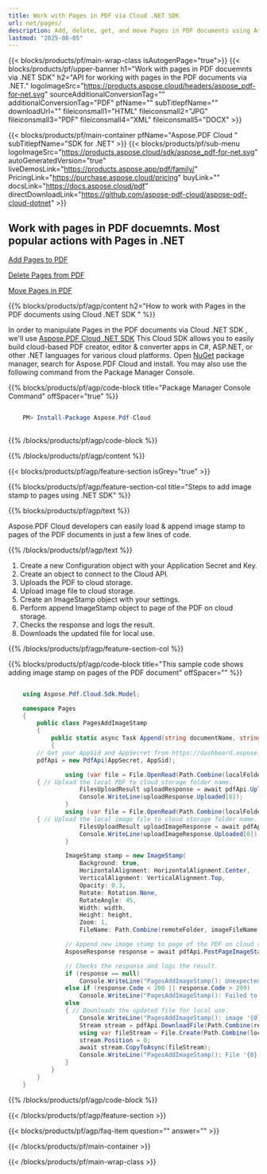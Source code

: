 ```yaml
---
title: Work with Pages in PDF via Cloud .NET SDK
url: net/pages/
description: Add, delete, get, and move Pages in PDF documents using Aspose.PDF Cloud SDK for .NET.
lastmod: "2025-08-05"
---
```


{{< blocks/products/pf/main-wrap-class isAutogenPage="true">}}
{{< blocks/products/pf/upper-banner h1="Work with pages in PDF docuemnts via .NET SDK" h2="API for working with pages in the PDF documents via .NET." logoImageSrc="https://products.aspose.cloud/headers/aspose_pdf-for-net.svg" sourceAdditionalConversionTag="" additionalConversionTag="PDF" pfName="" subTitlepfName="" downloadUrl="" fileiconsmall1="HTML" fileiconsmall2="JPG" fileiconsmall3="PDF" fileiconsmall4="XML" fileiconsmall5="DOCX" >}}

{{< blocks/products/pf/main-container pfName="Aspose.PDF Cloud " subTitlepfName="SDK for .NET" >}}
{{< blocks/products/pf/sub-menu logoImageSrc="https://products.aspose.cloud/sdk/aspose_pdf-for-net.svg"
autoGeneratedVersion="true"
liveDemosLink="https://products.aspose.app/pdf/family/" PricingLink="https://purchase.aspose.cloud/pricing" buyLink="" docsLink="https://docs.aspose.cloud/pdf"  directDownloadLink="https://github.com/aspose-pdf-cloud/aspose-pdf-cloud-dotnet" >}}

<div class="container-fluid features-section bg-gray singleproduct">
 <a class="anchor" id="features" name="features">
 </a>
 <div class="row">
  <div class="container">
   <h2 class="pr-ft">Work with pages in PDF docuemnts. Most popular actions with Pages in .NET</h2>
   <div class="col-lg-4">
    <em class="fa fa-picture-o ico-blue fa-2x col-lg-2"></em>
    <p class="col-lg-10"><a href="https://products.aspose.cloud/pdf/net/pages/add/">Add Pages to PDF</a></p>
   </div>
    <div class="col-lg-4">
    <em class="fa fa-file-text ico-blue fa-2x col-lg-2"></em>
    <p class="col-lg-10"><a href="https://products.aspose.cloud/pdf/net/pages/delete/">Delete Pages from PDF</a></p>
   </div>
    <div class="col-lg-4">
    <em class="fa fa-file-text ico-blue fa-2x col-lg-2"></em>
    <p class="col-lg-10"><a href="https://products.aspose.cloud/pdf/net/pages/move/">Move Pages in PDF</a></p>
   </div>
    </div>
     </div>
      </div>

{{% blocks/products/pf/agp/content h2="How to work with Pages in the PDF documents using Cloud .NET SDK " %}}

 In order to manipulate Pages in the PDF documents via Cloud .NET SDK , we'll use
 [Aspose.PDF Cloud .NET SDK](https://products.aspose.cloud/pdf/net/)
 This Cloud SDK allows you to easily build cloud-based PDF creator, editor & converter apps in C#, ASP.NET, or other .NET languages for various cloud platforms. Open
 [NuGet](https://www.nuget.org/packages/Aspose.Pdf-Cloud)
 package manager, search for
 Aspose.PDF Cloud
 and install. You may also use the following command from the Package Manager Console.

{{% blocks/products/pf/agp/code-block title="Package Manager Console Command" offSpacer="true" %}}

```powershell

    PM> Install-Package Aspose.Pdf-Cloud
     
```

{{% /blocks/products/pf/agp/code-block %}}

{{% /blocks/products/pf/agp/content %}}

{{< blocks/products/pf/agp/feature-section isGrey="true" >}}

{{% blocks/products/pf/agp/feature-section-col title="Steps to add image stamp to pages using .NET SDK" %}}

{{% blocks/products/pf/agp/text %}}

 Aspose.PDF Cloud developers can easily load & append image stamp to pages of the PDF documents in just a few lines of code.

{{% /blocks/products/pf/agp/text %}}

1. Create a new Configuration object with your Application Secret and Key.
1. Create an object to connect to the Cloud API.
1. Uploads the PDF to cloud storage.
1. Upload image file to cloud storage.
1. Create an ImageStamp object with your settings.
1. Perform append ImageStamp object to page of the PDF on cloud storage.
1. Checks the response and logs the result.
1. Downloads the updated file for local use.

{{% /blocks/products/pf/agp/feature-section-col %}}

{{% blocks/products/pf/agp/code-block title="This sample code shows adding image stamp on pages of the PDF document" offSpacer="" %}}

```cs

    using Aspose.Pdf.Cloud.Sdk.Model;

    namespace Pages
    {
        public class PagesAddImageStamp
        {
            public static async Task Append(string documentName, string outputName, int pageNumber, string imageFileName, float width, float height, string remoteFolder)
            {
		// Get your AppSid and AppSecret from https://dashboard.aspose.cloud (free registration required). 
		pdfApi = new PdfApi(AppSecret, AppSid);

                using (var file = File.OpenRead(Path.Combine(localFolder, documentName)))
		{ // Upload the local PDF to cloud storage folder name.
                    FilesUploadResult uploadResponse = await pdfApi.UploadFileAsync(Path.Combine(remoteFolder, documentName), documentName);
                    Console.WriteLine(uploadResponse.Uploaded[0]);
                }
                using (var file = File.OpenRead(Path.Combine(localFolder, imageFileName)))
		{ // Upload the local image file to cloud storage folder name.
                    FilesUploadResult uploadImageResponse = await pdfApi.UploadFileAsync(Path.Combine(remoteFolder, imageFileName), imageFileName);
                    Console.WriteLine(uploadImageResponse.Uploaded[0]);
                }

                ImageStamp stamp = new ImageStamp(
                    Background: true,
                    HorizontalAlignment: HorizontalAlignment.Center,
                    VerticalAlignment: VerticalAlignment.Top,
                    Opacity: 0.3,
                    Rotate: Rotation.None,
                    RotateAngle: 45,
                    Width: width,
                    Height: height,
                    Zoom: 1,
                    FileName: Path.Combine(remoteFolder, imageFileName));

                // Append new image stamp to page of the PDF on cloud storage.
                AsposeResponse response = await pdfApi.PostPageImageStampsAsync(documentName, pageNumber, new List<ImageStamp> { stamp }, folder: remoteFolder);

                // Checks the response and logs the result.
                if (response == null)
                    Console.WriteLine("PagesAddImageStamp(): Unexpected error!");
                else if (response.Code < 200 || response.Code > 299)
                    Console.WriteLine("PagesAddImageStamp(): Failed to append image stamp to the page of document.");
                else
                { // Downloads the updated file for local use.
                    Console.WriteLine("PagesAddImageStamp(): image '{0}' appended as stamp to the page '{1}' of the document '{2}.", imageFileName, pageNumber, documentName);
                    Stream stream = pdfApi.DownloadFile(Path.Combine(remoteFolder, documentName));
                    using var fileStream = File.Create(Path.Combine(localFolder, "add_page_image_stamp_" + outputName));
                    stream.Position = 0;
                    await stream.CopyToAsync(fileStream);
                    Console.WriteLine("PagesAddImageStamp(): File '{0}' successfully downloaded.", "add_page_image_stamp_" + outputName);
                }
            }
        }
    }
```

{{% /blocks/products/pf/agp/code-block %}}

{{< /blocks/products/pf/agp/feature-section >}}

{{< blocks/products/pf/agp/faq-item question="" answer="" >}}

{{< /blocks/products/pf/main-container >}}

{{< /blocks/products/pf/main-wrap-class >}}

